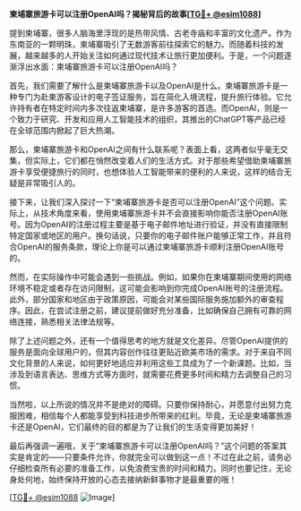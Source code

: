 **柬埔寨旅游卡可以注册OpenAI吗？揭秘背后的故事[[TG💪+ @esim1088](https://t.me/s/esim1088)]**

提到柬埔寨，很多人脑海里浮现的是热带风情、古老寺庙和丰富的文化遗产。作为东南亚的一颗明珠，柬埔寨吸引了无数游客前往探索它的魅力。而随着科技的发展，越来越多的人开始关注如何通过现代技术让旅行更加便利。于是，一个问题逐渐浮出水面：柬埔寨旅游卡可以注册OpenAI吗？

首先，我们需要了解什么是柬埔寨旅游卡以及OpenAI是什么。柬埔寨旅游卡是一种专门为赴柬游客设计的电子签证服务，旨在简化入境流程，提升旅行体验。它允许持有者在特定时间内多次往返柬埔寨，是许多游客的首选。而OpenAI，则是一个致力于研究、开发和应用人工智能技术的组织，其推出的ChatGPT等产品已经在全球范围内掀起了巨大热潮。

那么，柬埔寨旅游卡和OpenAI之间有什么联系呢？表面上看，这两者似乎毫无交集，但实际上，它们都在悄然改变着人们的生活方式。对于那些希望借助柬埔寨旅游卡享受便捷旅行的同时，也想体验人工智能带来的便利的人来说，这样的结合无疑是非常吸引人的。

接下来，让我们深入探讨一下“柬埔寨旅游卡是否可以注册OpenAI”这个问题。实际上，从技术角度来看，使用柬埔寨旅游卡并不会直接影响你能否注册OpenAI账号。因为OpenAI的注册过程主要是基于电子邮件地址进行验证，并没有直接限制特定国家或地区的用户。换句话说，只要你的电子邮件账户能够正常工作，并且符合OpenAI的服务条款，理论上你是可以通过柬埔寨旅游卡顺利注册OpenAI账号的。

然而，在实际操作中可能会遇到一些挑战。例如，如果你在柬埔寨期间使用的网络环境不稳定或者存在访问限制，这可能会影响到你完成OpenAI账号的注册流程。此外，部分国家和地区由于政策原因，可能会对某些国际服务施加额外的审查程序。因此，在尝试注册之前，建议提前做好充分准备，比如确保自己拥有可靠的网络连接，熟悉相关法律法规等。

除了上述问题之外，还有一个值得思考的地方就是文化差异。尽管OpenAI提供的服务是面向全球用户的，但其内容创作往往更贴近欧美市场的需求。对于来自不同文化背景的人来说，如何更好地适应并利用这些工具成为了一个新课题。比如，当涉及到语言表达、思维方式等方面时，就需要花费更多时间和精力去调整自己的习惯。

当然啦，以上所说的情况并不是绝对的障碍。只要你保持耐心，并愿意付出努力克服困难，相信每个人都能享受到科技进步所带来的红利。毕竟，无论是柬埔寨旅游卡还是OpenAI，它们最终的目的都是为了让我们的生活变得更加美好！

最后再强调一遍哦，关于“柬埔寨旅游卡可以注册OpenAI吗？”这个问题的答案其实是肯定的——只要条件允许，你就完全可以做到这一点！不过在此之前，请务必仔细检查所有必要的准备工作，以免浪费宝贵的时间和精力。同时也要记住，无论身处何地，始终保持开放的心态去接纳新鲜事物才是最重要的哦！

[[TG💪+ @esim1088](https://t.me/s/esim1088) ![Image](https://i.postimg.cc/4NQfJmqS/Snipaste-2025-05-13-00-14-12.png)]